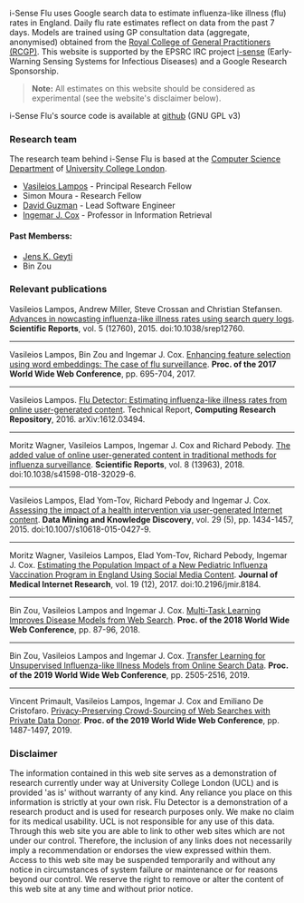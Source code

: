 i-Sense Flu uses Google search data to estimate influenza-like illness (flu) rates in England.
Daily flu rate estimates reflect on data from the past 7 days. Models are trained using GP consultation data (aggregate,
anonymised) obtained from the [Royal College of General Practitioners (RCGP)](https://www.rcgp.org.uk/). This
website is supported by the EPSRC IRC project [i-sense](https://www.i-sense.org.uk/) (Early-Warning Sensing
Systems for Infectious Diseases) and a Google Research Sponsorship.

<!--Note that regional scores (i.e., everything but the scores for "England") are still under development.-->

> **Note:** All estimates on this website should be considered as experimental (see the website's disclaimer below).

i-Sense Flu's source code is available at [github](https://github.com/UCL/fludetector-flask) (GNU GPL v3)

### Research team

The research team behind i-Sense Flu is based at the [Computer Science Department](http://www.cs.ucl.ac.uk/) of [University College London](http://www.ucl.ac.uk/).

- [Vasileios Lampos](https://www.lampos.net) - Principal Research Fellow
- Simon Moura - Research Fellow
- [David Guzman](http://www.cs.ucl.ac.uk/people/D.Guzman.html) - Lead Software Engineer
- [Ingemar J. Cox](http://mediafutures.cs.ucl.ac.uk/people/IngemarCox/) - Professor in Information Retrieval

#### Past Memberss:

- [Jens K. Geyti](http://www.jkg.dk)
- Bin Zou

### Relevant publications

Vasileios Lampos, Andrew Miller, Steve Crossan and Christian Stefansen.
[Advances in nowcasting influenza-like illness rates using search
query logs](http://www.nature.com/articles/srep12760). **Scientific Reports**, vol. 5 (12760), 2015. doi:10.1038/srep12760.

---

Vasileios Lampos, Bin Zou and Ingemar J. Cox.
[Enhancing feature selection using word embeddings:
The case of flu surveillance](http://dl.acm.org/citation.cfm?doid=3038912.3052622). **Proc. of the 2017 World Wide Web Conference**, pp. 695-704, 2017.

---

Vasileios Lampos. [Flu Detector: Estimating influenza-like illness rates
from online user-generated content](https://arxiv.org/abs/1612.03494). Technical Report, **Computing Research Repository**, 2016. arXiv:1612.03494.

---

Moritz Wagner, Vasileios Lampos, Ingemar J. Cox and Richard Pebody.
[The added value of online user-generated content
in traditional methods for influenza surveillance](https://www.nature.com/articles/s41598-018-32029-6). **Scientific Reports**, vol. 8 (13963), 2018. doi:10.1038/s41598-018-32029-6.

---

Vasileios Lampos, Elad Yom-Tov, Richard Pebody and Ingemar J. Cox.
[Assessing the impact of a health intervention
via user-generated Internet content](http://link.springer.com/article/10.1007/s10618-015-0427-9). **Data Mining and Knowledge Discovery**, vol. 29 (5), pp. 1434-1457, 2015. doi:10.1007/s10618-015-0427-9.

---

Moritz Wagner, Vasileios Lampos, Elad Yom-Tov, Richard Pebody, Ingemar J. Cox.
[Estimating the Population Impact of a New Pediatric Influenza
Vaccination Program in England Using Social Media Content](https://www.jmir.org/2017/12/e416).
**Journal of Medical Internet Research**, vol. 19 (12), 2017. doi:10.2196/jmir.8184.

---

Bin Zou, Vasileios Lampos and Ingemar J. Cox.
[Multi-Task Learning Improves Disease Models from Web Search](https://dl.acm.org/citation.cfm?id=3186050).
**Proc. of the 2018 World Wide Web Conference**, pp. 87-96, 2018.

---

Bin Zou, Vasileios Lampos and Ingemar J. Cox. [Transfer Learning for
Unsupervised Influenza-like Illness Models from Online Search Data](https://dl.acm.org/citation.cfm?doid=3308558.3313477). **Proc. of the 2019 World Wide Web Conference**, pp. 2505-2516, 2019.

---

Vincent Primault, Vasileios Lampos, Ingemar J. Cox and Emiliano De Cristofaro.
[Privacy-Preserving Crowd-Sourcing of Web Searches with
Private Data Donor](https://dl.acm.org/citation.cfm?doid=3308558.3313474). **Proc. of the 2019 World Wide Web Conference**, pp. 1487-1497, 2019.

### Disclaimer

The information contained in this web site serves as a demonstration of research currently under way at University College London (UCL) and is provided 'as is' without warranty of any kind. Any reliance you place on this information is strictly at your own risk. Flu Detector is a demonstration of a research product and is used for research purposes only. We make no claim for its medical usability. UCL is not responsible for any use of this data. Through this web site you are able to link to other web sites which are not under our control. Therefore, the inclusion of any links does not necessarily imply a recommendation or endorses the view expressed within them. Access to this web site may be suspended temporarily and without any notice in circumstances of system failure or maintenance or for reasons beyond our control. We reserve the right to remove or alter the content of this web site at any time and without prior notice.
